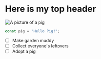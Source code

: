 # Here is my top header

![A picture of a pig](https://github.com/gilaineyo/skills-communicate-using-markdown/assets/135215353/ee3f657c-4b5c-42a8-85b8-40643f253259) 

``` javascript
const pig = "Hello Pig!";
```

- [ ] Make garden muddy
- [ ] Collect everyone's leftovers
- [ ] Adopt a pig
